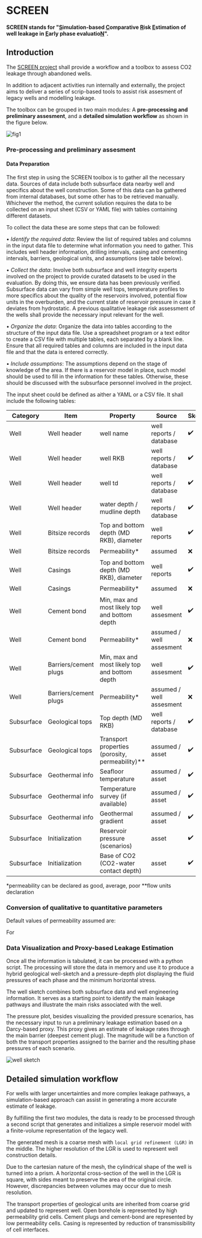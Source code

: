 
# SCREEN

**SCREEN stands for "<ins>S</ins>imulation-based <ins>C</ins>omparative <ins>R</ins>isk <ins>E</ins>stimation of well leakage in <ins>E</ins>arly phase evaluatio<ins>N</ins>".**



## Introduction

The <a href="https://colab.equinor.com/technologies/4FAAF5BD-19C3-46A3-ACB6-5D38DD2C7A89/summary" target="_blank">SCREEN project</a> shall provide a workflow and a toolbox to assess CO2 leakage through abandoned wells. 

In addition to adjacent activities run internally and externally, the project aims to deliver a series of scrip-based tools to assist risk assesment of legacy wells and modelling leakage.
 
The toolbox can be grouped in two main modules: A **pre-processing and preliminary assesment**, and a **detailed simulation workflow** as shown in the figure below.

![fig1](/docs/imgs/screen_workflow.png)

### Pre-processing and preliminary assesment

#### Data Preparation

The first step in using the SCREEN toolbox is to gather all the necessary data. Sources of data include both subsurface data nearby well and specifics about the well construction. Some of this data can ba gathered from internal databases, but some other has to be retrieved manually. Whichever the method, the current solution requires the data to be collected on an input sheet (CSV or YAML file) with tables containing different datasets.

To collect the data these are some steps that can be followed:

•	*Identify the required data*: Review the list of required tables and columns in the input data file to determine what information you need to gather. This includes well header information, drilling intervals, casing and cementing intervals, barriers, geological units, and assumptions (see table below).

•	*Collect the data*: Involve both subsurface and well integrity experts involved on the project to provide curated datasets to be used in the evaluation. By doing this, we ensure data has been previously verified. Subsurface data can vary from simple well tops, temperature profiles to more specifics about the quality of the reservoirs involved, potential flow units in the overburden, and the current state of reservoir pressure in case it deviates from hydrostatic. A previous qualitative leakage risk assessment of the wells shall provide the necessary input relevant for the well.

•	*Organize the data*: Organize the data into tables according to the structure of the input data file. Use a spreadsheet program or a text editor to create a CSV file with multiple tables, each separated by a blank line. Ensure that all required tables and columns are included in the input data file and that the data is entered correctly.

•	*Include assumptions*: The assumptions depend on the stage of knowledge of the area. If there is a reservoir model in place, such model should be used to fill in the information for these tables. Otherwise, these should be discussed with the subsurface personnel involved in the project.

The input sheet could be defined as aither a YAML or a CSV file. It shall include the following tables:


| Category    |  Item                     |  Property                                           |  Source                     | Sketch                     | Simulation         |
|-------------|---------------------------|-----------------------------------------------------|-----------------------------|----------------------------|--------------------|
| Well        |  Well header              |  well name                                          |  well reports   / database  | :heavy_check_mark:         | :heavy_check_mark: |
| Well        |  Well header              |  well RKB                                           |  well reports   / database  | :heavy_check_mark:         | :heavy_check_mark: |
| Well        |  Well header              |  well td                                            |  well reports   / database  | :heavy_check_mark:         | :heavy_check_mark: |
| Well        |  Well header              |  water depth /   mudline depth                      |  well reports   / database  | :heavy_check_mark:         | :heavy_check_mark: |
| Well        |  Bitsize records          |  Top and   bottom depth (MD RKB), diameter          |  well reports               | :heavy_check_mark:         | :heavy_check_mark: |
| Well        |  Bitsize records          |  Permeability*                                      |  assumed                    | :x:                        | :heavy_check_mark: |
| Well        |  Casings                  |  Top and   bottom depth (MD RKB), diameter          |  well reports               | :heavy_check_mark:         | :heavy_check_mark: |
| Well        |  Casings                  |  Permeability*                                      |  assumed                    | :x:  				       | :heavy_check_mark: |
| Well        |  Cement bond              |  Min, max and   most likely top and bottom depth    |  well   assesment           | :heavy_check_mark:         | :heavy_check_mark: |
| Well        |  Cement bond              |  Permeability*                                      |  assumed /   well assesment | :x:                    	   | :heavy_check_mark: |
| Well        |  Barriers/cement plugs    |  Min, max and   most likely top and bottom depth    |  well   assesment           | :heavy_check_mark:         | :heavy_check_mark: |
| Well        |  Barriers/cement plugs    |  Permeability*                                      |  assumed /   well assesment | :x:     				   | :heavy_check_mark: |
| Subsurface  |  Geological tops          |  Top depth (MD   RKB)                               |  well reports   / database  | :heavy_check_mark:         | :heavy_check_mark: |
| Subsurface  |  Geological tops          |  Transport   properties (porosity, permeability)**  |  assumed    / asset         | :heavy_check_mark:         | :heavy_check_mark: |
| Subsurface  |  Geothermal info          |  Seafloor   temperature                             |  assumed    / asset         | :heavy_check_mark:         | :heavy_check_mark: |
| Subsurface  |  Geothermal info          |  Temperature   survey (if available)                |  assumed    / asset         | :heavy_check_mark:         | :heavy_check_mark: |
| Subsurface  |  Geothermal info          |  Geothermal   gradient                              |  assumed    / asset         | :heavy_check_mark:         | :heavy_check_mark: |
| Subsurface  |  Initialization           |  Reservoir   pressure (scenarios)                   |  asset                      | :heavy_check_mark:         | :heavy_check_mark: |
| Subsurface  |  Initialization           |  Base of CO2   (CO2-water contact depth)            |  asset                      | :heavy_check_mark:         | :heavy_check_mark: |

*permeability can be declared as good, average, poor
**flow units declaration


### Conversion of qualitative to quantitative parameters

Default values of permeability assumed are:

For 


### Data Visualization and Proxy-based Leakage Estimation

Once all the information is tabulated, it can be processed with a python script. The processing will store the data in memory and use it to produce a hybrid geological well-sketch and a pressure-depth plot displaying the fluid pressures of each phase and the minimum horizontal stress.

The well sketch combines both subsurface data and well engineering information. It serves as a starting point to identify the main leakage pathways and illustrate the main risks associated with the well.

The pressure plot, besides visualizing the provided pressure scenarios, has the necessary input to run a preliminary leakage estimation based on a Darcy-based proxy. This proxy gives an estimate of leakage rates through the main barrier (deepest cement plug). The magnitude will be a function of both the transport properties assigned to the barrier and the resulting phase pressures of each scenario.

![well sketch](docs/imgs/well-sketch.png)


## Detailed simulation workflow

For wells with larger uncertainties and more complex leakage pathways, a simulation-based approach can assist in generating a more accurate estimate of leakage.

By fulfilling the first two modules, the data is ready to be processed through a second script that generates and initializes a simple reservoir model with a finite-volume representation of the legacy well.

The generated mesh is a coarse mesh with `local grid refinement (LGR)` in the middle. The higher resolution of the LGR is used to represent well construction details.

Due to the cartesian nature of the mesh, the cylindrical shape of the well is turned into a prism. A horizontal cross-section of the well in the LGR is square, with sides meant to preserve the area of the original circle. However, discrepancies between volumes may occur due to mesh resolution.

The transport properties of geological units are inherited from coarse grid and updated to represent well. Open borehole is represented by high permeability grid cells. Cement plugs and cement-bond are represented by low permeability cells. Casing is represented by reduction of transmissibility of cell interfaces.

